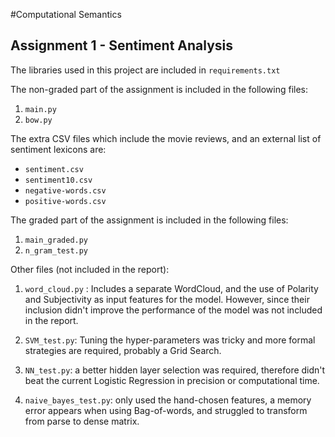#Computational Semantics
## Assignment 1 - Sentiment Analysis 

The libraries used in this project are included in `requirements.txt`

The non-graded part of the assignment is included in the following files:

1. `main.py`
2. `bow.py`

The extra CSV files which include the movie reviews, and an external list of sentiment lexicons are:

* `sentiment.csv`
* `sentiment10.csv`
* `negative-words.csv`
* `positive-words.csv`

The graded part of the assignment is included in the following files:

1. `main_graded.py`
2. `n_gram_test.py`

Other files (not included in the report): 

1. `word_cloud.py` : Includes a separate WordCloud, and the use of Polarity and Subjectivity as input features for the model. 
However, since their inclusion didn't improve the performance of the model was not included in the report.

2. `SVM_test.py`: Tuning the hyper-parameters was tricky and more formal strategies are required, probably a Grid Search. 

3. `NN_test.py`: a better hidden layer selection was required, therefore didn't beat the current Logistic Regression in precision or computational time.

4. `naive_bayes_test.py`: only used the hand-chosen features, a memory error appears when using Bag-of-words, and struggled to transform from parse to dense matrix. 